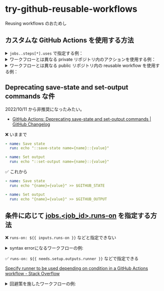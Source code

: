 # try-github-reusable-workflows
 Reusing workflows のおためし

## カスタムな GitHub Actions を使用する方法

<details>
<summary><code>jobs.<job_id>.steps[*].uses</code> で指定する例：</summary>

「[jobs\.<job\_id>\.steps\[\*\]\.uses]」には、次の記載があります。
> ジョブのステップの一部として実行するアクションを選択します。アクションは、再利用可能なコードの単位です。**ワークフローと同じリポジトリ、パブリック リポジトリ**、または**公開された Docker コンテナ イメージ**で定義されたアクションを使用できます。

1. [Example: Using a public action] `{owner}/{repo}@{ref}`
    ```yml
    jobs:
      my_first_job:
        steps:
        - name: My first step
          # Uses the default branch of a public repository
          uses: actions/heroku@main
        - name: My second step
          # Uses a specific version tag of a public repository
          uses: actions/aws@v2.0.1
    ```
2. [Example: Using a public action in a subdirectory] `{owner}/{repo}/{path}@{ref}`
    ```yml
    jobs:
      my_first_job:
        steps:
        - name: My first step
          uses: actions/aws/ec2@main
    ```
3. [Example: Using an action in the same repository as the workflow] `./path/to/dir`
    ```yml
    jobs:
      my_first_job:
        steps:
        - name: Check out repository
          uses: actions/checkout@v3
        - name: Use local my-action
          uses: ./.github/actions/my-action
    ```
4. [Example: Using a Docker Hub action] `docker://{image}:{tag}`
    ```yml
    jobs:
      my_first_job:
        steps:
        - name: My first step
          uses: docker://alpine:3.8
    ```
5. [Example: Using the GitHub Packages Container registry] `docker://{host}/{image}:{tag}`
    ```yml
    jobs:
      my_first_job:
        steps:
        - name: My first step
          uses: docker://ghcr.io/OWNER/IMAGE_NAME
    ```
6. [Example: Using a Docker public registry action] `docker://{host}/{image}:{tag}`
    ```yml
    jobs:
      my_first_job:
        steps:
        - name: My first step
          uses: docker://gcr.io/cloud-builders/gradle
    ```

</details>

<details>
<summary>ワークフローとは異なる private リポジトリ内のアクションを使用する例：</summary>

どうやら、ワークフローのリポジトリに private リポジトリを取り込んで action を使用する模様。
* [Example: Using an action inside a different private repository than the workflow]
    > ワークフローでは、プライベートリポジトリをチェックアウトし、アクションをローカルで参照する必要があります。個人用アクセストークンを生成し、そのトークンを暗号化されたシークレットとして追加します。詳しい情報については「[個人用アクセストークンの作成]」および「[暗号化されたシークレット]」を参照してください。
    ```yml
    jobs:
      my_first_job:
        steps:
        - name: Check out repository
          uses: actions/checkout@v3
          with:
            repository: octocat/my-private-repo
            ref: v1.0
            token: ${{ secrets.PERSONAL_ACCESS_TOKEN }}
            path: ./.github/actions/my-private-repo
        - name: Run my action
          uses: ./.github/actions/my-private-repo/my-action
    ```

</details>

<details>
<summary>ワークフローとは異なる public リポジトリ内の reusable workflow を使用する例：</summary>

[Reusing workflows \- GitHub Docs](https://docs.github.com/en/actions/using-workflows/reusing-workflows) によると再利用可能なワークフローを纏めたリポジトリから直接使用することができるらしい。

* 再利用可能なワークフローの例
  ```yml
  name: Reusable workflow example

  on:
    workflow_call:
      inputs:
        config-path:
          required: true
          type: string
      secrets:
        token:
          required: true

  jobs:
    triage:
      runs-on: ubuntu-latest
      steps:
      - uses: actions/labeler@v4
        with:
          repo-token: ${{ secrets.token }}
          configuration-path: ${{ inputs.config-path }}
  ```

* 再利用可能なワークフローの呼び出し例
  ```yml
  name: Call a reusable workflow

  on:
    pull_request:
      branches:
        - main

  jobs:
    call-workflow:
      uses: octo-org/example-repo/.github/workflows/workflow-A.yml@v1

    call-workflow-passing-data:
      permissions:
        contents: read
        pull-requests: write
      uses: octo-org/example-repo/.github/workflows/workflow-B.yml@main
      with:
        config-path: .github/labeler.yml
      secrets:
        token: ${{ secrets.GITHUB_TOKEN }}
  ```

</details>

<!-- リンク -->
[jobs\.<job\_id>\.steps\[\*\]\.uses]: https://docs.github.com/ja/actions/using-workflows/workflow-syntax-for-github-actions#jobsjob_idstepsuses

[Example: Using a public action]: https://docs.github.com/ja/actions/using-workflows/workflow-syntax-for-github-actions#example-using-a-public-action

[Example: Using a public action in a subdirectory]: https://docs.github.com/ja/actions/using-workflows/workflow-syntax-for-github-actions#example-using-a-public-action-in-a-subdirectory

[Example: Using an action in the same repository as the workflow]: https://docs.github.com/ja/actions/using-workflows/workflow-syntax-for-github-actions#example-using-an-action-in-the-same-repository-as-the-workflow

[Example: Using a Docker Hub action]: https://docs.github.com/ja/actions/using-workflows/workflow-syntax-for-github-actions#example-using-a-docker-hub-action

[Example: Using the GitHub Packages Container registry]: https://docs.github.com/ja/actions/using-workflows/workflow-syntax-for-github-actions#example-using-the-github-packages-container-registry

[Example: Using a Docker public registry action]: https://docs.github.com/ja/actions/using-workflows/workflow-syntax-for-github-actions#example-using-a-docker-public-registry-action

[Example: Using an action inside a different private repository than the workflow]: https://docs.github.com/ja/actions/using-workflows/workflow-syntax-for-github-actions#example-using-an-action-inside-a-different-private-repository-than-the-workflow

[個人用アクセストークンの作成]: https://docs.github.com/ja/github/authenticating-to-github/creating-a-personal-access-token
[暗号化されたシークレット]: https://docs.github.com/ja/actions/reference/encrypted-secrets

## Deprecating save-state and set-output commands な件

2022/10/11 から非推奨になったみたい。
* [GitHub Actions: Deprecating save\-state and set\-output commands \| GitHub Changelog](https://github.blog/changelog/2022-10-11-github-actions-deprecating-save-state-and-set-output-commands/)

❌ いままで
```yml
- name: Save state
  run: echo "::save-state name={name}::{value}"

- name: Set output
  run: echo "::set-output name={name}::{value}"
```

✅ これから
```yml
- name: Save state
  run: echo "{name}={value}" >> $GITHUB_STATE

- name: Set output
  run: echo "{name}={value}" >> $GITHUB_OUTPUT
```

## 条件に応じて [jobs.<job_id>.runs-on] を指定する方法

❌ `runs-on: ${{ inputs.runs-on }}` などと指定できない

<details>
<summary>syntax errorになるワークフローの例:</summary>
<div>

```yml
name: 09.choice-runner-os
on:
  workflow_dispatch:
    inputs:
      runs-on:
        description: 'OS'
        required: true
        defaults: "ubuntu-latest"
        type: choice
        options:
          - "ubuntu-latest"
          - "windows-latest"
jobs:
  sample:
  runs-on: ${{ inputs.runs-on }} # ❌ `Invalid workflow file. You have an error in your yaml syntax on line 15`
  steps:
    - name: おためし
      run: echo "runs on ${{ inputs.runs-on }}"
```

</details>

✅ `runs-on: ${{ needs.setup.outputs.runner }}` などで指定できる

[Specify runner to be used depending on condition in a GitHub Actions workflow \- Stack Overflow](https://stackoverflow.com/questions/71961921/specify-runner-to-be-used-depending-on-condition-in-a-github-actions-workflow/71973229#71973229) 

<details>
<summary>回避策を施したワークフローの例:</summary>
<div>

```yml
name: 09.choice-runner-os
on:
  workflow_dispatch:
    inputs:
      runs-on:
        description: 'OS'
        required: true
        defaults: "ubuntu-latest"
        type: choice
        options:
          - "ubuntu-latest"
          - "windows-latest"
jobs:
  setup:
    runs-on: ubuntu-latest
    outputs:
      runner: ${{ steps.step1.outputs.os }}
    steps:
    - name: 🎯 Determine OS
      id: step1
      run: |
        if [[ '${{ inputs.runs-on }}' == windows* ]]; then
          echo "os=windows-latest" >> $GITHUB_OUTPUT
        elif [[ '${{ inputs.runs-on }}' == macos* ]]; then
          echo "os=macos-latest" >> $GITHUB_OUTPUT
        else
          echo "os=ubuntu-latest" >> $GITHUB_OUTPUT
        fi
    - name: Determine OS結果 - '${{ steps.step1.outputs.os }}'
      run: echo "Determine OS結果 - '${{ steps.step1.outputs.os }}'"

  sample:
    needs: setup
    runs-on: ${{ needs.setup.outputs.runner }}
    steps:
    - name: おためし
      run: |
          echo "💡 This workflow on ${{ github.repository }} was started by ${{ github.actor }}"
          echo ""
          echo "📝 The runner context is:"
          echo "${{ toJson(runner) }}"
          echo ""
```

</details>



<!-- リンク -->
[jobs.<job_id>.runs-on]: https://docs.github.com/en/actions/using-workflows/workflow-syntax-for-github-actions#jobsjob_idruns-on